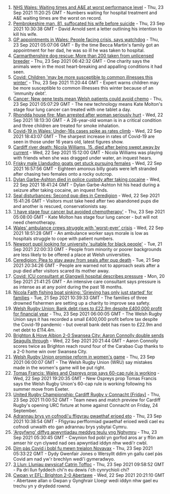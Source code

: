1. [NHS Wales: Waiting times and A&E at worst performance level](https://www.bbc.co.uk/news/uk-wales-58655088?at_medium=RSS&at_campaign=KARANGA) - Thu, 23 Sep 2021 11:20:25 GMT - Numbers waiting for hospital treatment and A&E waiting times are the worst on record.
2. [Pembrokeshire man, 81, suffocated his wife before suicide](https://www.bbc.co.uk/news/uk-wales-58658318?at_medium=RSS&at_campaign=KARANGA) - Thu, 23 Sep 2021 10:30:38 GMT - David Arnold sent a letter outlining his intention to kill his wife.
3. [GP appointments in Wales: People facing crisis, says watchdog](https://www.bbc.co.uk/news/uk-wales-58654519?at_medium=RSS&at_campaign=KARANGA) - Thu, 23 Sep 2021 05:07:06 GMT - By the time Becca Martin's family got an appointment for her dad, he was so ill he was taken to hospital.
4. [Carmarthenshire dog rescue: More than 200 taken from unlicensed breeder](https://www.bbc.co.uk/news/uk-wales-58661602?at_medium=RSS&at_campaign=KARANGA) - Thu, 23 Sep 2021 06:42:32 GMT - One charity says the animals were in the most heart-breaking and appalling conditions it had seen.
5. [Covid: Children 'may be more susceptible to common illnesses this winter'](https://www.bbc.co.uk/news/uk-wales-politics-58665441?at_medium=RSS&at_campaign=KARANGA) - Thu, 23 Sep 2021 11:20:44 GMT - Expert warns children may be more susceptible to common illnesses this winter because of an 'immunity debt'.
6. [Cancer: New gene tests mean Welsh patients could avoid chemo](https://www.bbc.co.uk/news/uk-wales-58654240?at_medium=RSS&at_campaign=KARANGA) - Thu, 23 Sep 2021 05:07:29 GMT - The new technology means Kate Molton's stage four lung cancer can treated with one tablet a day.
7. [Rhondda house fire: Man arrested after woman seriously hurt](https://www.bbc.co.uk/news/uk-wales-58658745?at_medium=RSS&at_campaign=KARANGA) - Wed, 22 Sep 2021 18:13:30 GMT - A 28-year-old woman is in a critical condition and three children are treated for smoke inhalation.
8. [Covid-19 in Wales: Under-16s cases spike as rates climb](https://www.bbc.co.uk/news/uk-wales-58651812?at_medium=RSS&at_campaign=KARANGA) - Wed, 22 Sep 2021 18:43:07 GMT - The sharpest increase in rates of Covid-19 are seen in those under 16 years old, latest figures show.
9. [Cardiff river death: Nicola Williams, 15, died after being swept away by current](https://www.bbc.co.uk/news/uk-wales-58642950?at_medium=RSS&at_campaign=KARANGA) - Wed, 22 Sep 2021 15:12:00 GMT - Nicola Williams was playing with friends when she was dragged under water, an inquest hears.
10. [Frisky male Llandudno goats get stuck pursuing females](https://www.bbc.co.uk/news/uk-wales-58656605?at_medium=RSS&at_campaign=KARANGA) - Wed, 22 Sep 2021 16:57:56 GMT - Eighteen amorous billy goats were left stranded after chasing two females onto a rocky outcrop.
11. [Dylan Garbe-Ashton died in police custody after taking cocaine](https://www.bbc.co.uk/news/uk-wales-58658314?at_medium=RSS&at_campaign=KARANGA) - Wed, 22 Sep 2021 18:41:24 GMT - Dylan Garbe-Ashton hit his head during a seizure after taking cocaine, an inquest finds.
12. [Seal disturbances: Second pup dies in Ceredigion](https://www.bbc.co.uk/news/uk-wales-58638380?at_medium=RSS&at_campaign=KARANGA) - Wed, 22 Sep 2021 15:41:26 GMT - Visitors must take heed after two abandoned pups die and another is rescued, conservationists say.
13. ['I have stage four cancer but avoided chemotherapy'](https://www.bbc.co.uk/news/uk-wales-58659398?at_medium=RSS&at_campaign=KARANGA) - Thu, 23 Sep 2021 05:08:00 GMT - Kate Molton has stage four lung cancer - but will not need chemotherapy.
14. [Wales' ambulance crews struggle with 'worst-ever' crisis](https://www.bbc.co.uk/news/uk-wales-58659396?at_medium=RSS&at_campaign=KARANGA) - Wed, 22 Sep 2021 18:51:28 GMT - An ambulance worker says morale is low as hospitals struggle to cope with patient numbers.
15. [Newport pupil looking for university 'suitable for black people'](https://www.bbc.co.uk/news/uk-wales-58642946?at_medium=RSS&at_campaign=KARANGA) - Tue, 21 Sep 2021 22:00:33 GMT - People from minority or poorer backgrounds are less likely to be offered a place at Welsh universities.
16. [Ceredigion: Plea to stay away from seals after pup death](https://www.bbc.co.uk/news/uk-wales-58641790?at_medium=RSS&at_campaign=KARANGA) - Tue, 21 Sep 2021 20:34:26 GMT - People are warned not to approach seals after a pup died after visitors scared its mother away.
17. [Covid: ICU consultant at Glangwili hospital describes pressure](https://www.bbc.co.uk/news/uk-wales-58629578?at_medium=RSS&at_campaign=KARANGA) - Mon, 20 Sep 2021 21:41:25 GMT - An intensive care consultant says pressure is as intense as at any point during the past 18 months.
18. [Nicola Faith fishing boat sinking: 'Grieving has only just started' for families](https://www.bbc.co.uk/news/uk-wales-58638541?at_medium=RSS&at_campaign=KARANGA) - Tue, 21 Sep 2021 10:39:33 GMT - The families of three drowned fishermen are setting up a charity to improve sea safety.
19. [Welsh Rugby Union: Bank debt rises to £22.9m despite £400,000 profit for financial year](https://www.bbc.co.uk/sport/rugby-union/58658672?at_medium=RSS&at_campaign=KARANGA) - Thu, 23 Sep 2021 06:00:05 GMT - The Welsh Rugby Union says it has recorded a small £400,000 profit before tax despite the Covid-19 pandemic - but overall bank debt has risen to £22.9m and net debt to £114.4m.
20. [Brighton & Hove Albion 2-0 Swansea City: Aaron Connolly double sends Seagulls through](https://www.bbc.co.uk/sport/football/58566907?at_medium=RSS&at_campaign=KARANGA) - Wed, 22 Sep 2021 20:21:44 GMT - Aaron Connolly scores twice as Brighton reach round four of the Carabao Cup thanks to a 2-0 home win over Swansea City.
21. [Welsh Rugby Union promise reform in women's game](https://www.bbc.co.uk/sport/rugby-union/58660922?at_medium=RSS&at_campaign=KARANGA) - Thu, 23 Sep 2021 06:00:07 GMT - The Welsh Rugby Union (WRU) say mistakes made in the women's game will be put right.
22. [Tomas Francis: Wales and Ospreys prop says 60-cap rule is working](https://www.bbc.co.uk/sport/rugby-union/58642401?at_medium=RSS&at_campaign=KARANGA) - Wed, 22 Sep 2021 19:20:35 GMT - New Ospreys prop Tomas Francis says the Welsh Rugby Union's 60-cap rule is working following his summer move from Exeter.
23. [United Rugby Championship: Cardiff Rugby v Connacht (Friday)](https://www.bbc.co.uk/sport/rugby-union/58634872?at_medium=RSS&at_campaign=KARANGA) - Thu, 23 Sep 2021 11:00:52 GMT - Team news and match preview for Cardiff Rugby's opening URC fixture at home against Connacht on Friday, 24 September.
24. [Adrannau brys yn cofnodi'u ffigyrau gwaethaf erioed eto](https://www.bbc.co.uk/newyddion/58663444?at_medium=RSS&at_campaign=KARANGA) - Thu, 23 Sep 2021 10:38:54 GMT - Ffigyrau perfformiad gwaethaf erioed wedi cael eu cofnodi unwaith eto gan adrannau brys ysbytai Cymru.
25. ['Argyfwng' diffyg apwyntiadau meddyg teulu yng Nghymru](https://www.bbc.co.uk/newyddion/58658001?at_medium=RSS&at_campaign=KARANGA) - Thu, 23 Sep 2021 05:30:45 GMT - Cwynion fod pobl yn gorfod aros ar y ffôn am amser hir cyn clywed nad oes apwyntiad iddyn nhw wedi'r cwbl.
26. [Dim pàs Covid i bobl fu mewn treialon Novavax](https://www.bbc.co.uk/newyddion/58658036?at_medium=RSS&at_campaign=KARANGA) - Thu, 23 Sep 2021 05:33:22 GMT - Dydy Gwenfair Jones o Wersyllt ddim yn gallu cael pàs Covid am nad yw'r brechlyn wedi'i gymeradwyo.
27. [3 Llun: Lluniau pwysicaf Catrin Toffoc](https://www.bbc.co.uk/newyddion/58641289?at_medium=RSS&at_campaign=KARANGA) - Thu, 23 Sep 2021 09:58:52 GMT - Pa dri llun fyddech chi'n eu dewis i'ch cynrychioli chi?
28. [Cwpan yr EFL: Brighton 2-0 Abertawe](https://www.bbc.co.uk/newyddion/58658000?at_medium=RSS&at_campaign=KARANGA) - Wed, 22 Sep 2021 20:21:10 GMT - Abertawe allan o Gwpan y Gynghrair Lloegr wedi iddyn nhw gael eu trechu yn y drydedd rownd.
